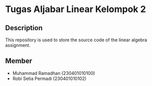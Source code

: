 # Tugas Aljabar Linear Kelompok 2
## Description
This repository is used to store the source code of the linear algebra assignment. 

## Member
- Muhammad Ramadhan (230401010100)
- Robi Setia Permadi (230401010102)